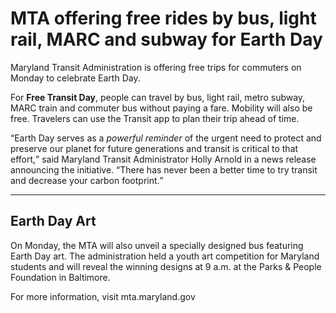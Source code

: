 <h1> MTA offering free rides by bus, light rail, MARC and subway for Earth Day</h1>
<p>Maryland Transit Administration is offering free trips for commuters on Monday to celebrate Earth Day.</p>
<p>For <b>Free Transit Day</b>, people can travel by bus, light rail, metro subway, MARC train and commuter bus without paying a fare. Mobility will also be free. Travelers can use the Transit app to plan their trip ahead of time.</p>
<q>Earth Day serves as a <i>powerful reminder</i> of the urgent need to protect and preserve our planet for future generations and transit is critical to that effort,</q> said Maryland Transit Administrator Holly Arnold in a news release announcing the initiative. <q>There has never been a better time to try transit and decrease your carbon footprint.</q>
<hr/>
<h2>Earth Day Art</h2>

<p>On Monday, the MTA will also unveil a specially designed bus featuring Earth Day art. The administration held a youth art competition for Maryland students and will reveal the winning designs at 9 a.m. at the Parks & People Foundation in Baltimore.</p>
For more information, visit mta.maryland.gov
